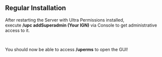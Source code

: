 ## Regular Installation

After restarting the Server with Ultra Permissions installed,<br>
execute **/upc addSuperadmin (Your IGN)** via Console to get administrative access to it.

<br>

You should now be able to access **/uperms** to open the GUI!
